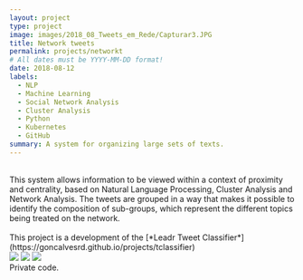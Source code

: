 ```yaml
---
layout: project
type: project
image: images/2018_08_Tweets_em_Rede/Capturar3.JPG
title: Network tweets
permalink: projects/networkt
# All dates must be YYYY-MM-DD format!
date: 2018-08-12
labels:
  - NLP 
  - Machine Learning 
  - Social Network Analysis
  - Cluster Analysis
  - Python 
  - Kubernetes
  - GitHub
summary: A system for organizing large sets of texts.
---
```

<br/>
This system allows information to be viewed within a context of proximity and centrality, based on Natural Language Processing, Cluster Analysis and Network Analysis. The tweets are grouped in a way that makes it possible to identify the composition of sub-groups, which represent the different topics being treated on the network.
<br/>
<br/>
This project is a development of the [*Leadr Tweet Classifier*](https://goncalvesrd.github.io/projects/tclassifier)

<br/>
<img class="ui huge image rounded image" src="../images/2018_08_Tweets_em_Rede/Capturar1.JPG">
<img class="ui large image centered rounded image" src="../images/2018_08_Tweets_em_Rede/Capturar5.JPG">
<img class="ui large image centered rounded image" src="../images/2018_08_Tweets_em_Rede/Capturar4.JPG">

<br/>
Private code.
<br/>
<br/>
<br/>
<br/>
<br/>
